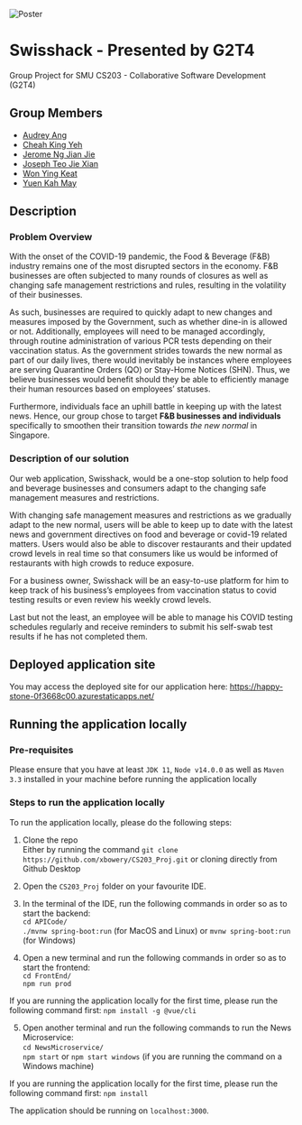 ![Poster](https://user-images.githubusercontent.com/69230356/141650414-5cf1979d-ec6e-4a8a-ac87-74636b8287a8.png)

# Swisshack - Presented by G2T4

Group Project for SMU CS203 - Collaborative Software Development (G2T4)

## Group Members

- [Audrey Ang](https://github.com/audreyangg)
- [Cheah King Yeh](https://github.com/xbowery)
- [Jerome Ng Jian Jie](https://github.com/RandomBoiBoi)
- [Joseph Teo Jie Xian](https://github.com/josephishwite)
- [Won Ying Keat](https://github.com/wonyk)
- [Yuen Kah May](https://github.com/yuenkm40)

## Description

### Problem Overview

With the onset of the COVID-19 pandemic, the Food & Beverage (F&B) industry remains one of the most disrupted sectors in the economy. F&B businesses are often subjected to many rounds of closures as well as changing safe management restrictions and rules, resulting in the volatility of their businesses.
 
As such, businesses are required to quickly adapt to new changes and measures imposed by the Government, such as whether dine-in is allowed or not. Additionally, employees will need to be managed accordingly, through routine administration of various PCR tests depending on their vaccination status. As the government strides towards the new normal as part of our daily lives, there would inevitably be instances where employees are serving Quarantine Orders (QO) or Stay-Home Notices (SHN). Thus, we believe businesses would benefit should they be able to efficiently manage their human resources based on employees’ statuses. 

Furthermore, individuals face an uphill battle in keeping up with the latest news. Hence, our group chose to target **F&B businesses and individuals** specifically to smoothen their transition towards _the new normal_ in Singapore.

### Description of our solution

Our web application, Swisshack, would be a one-stop solution to help food and beverage businesses and consumers adapt to the changing safe management measures and restrictions. 

With changing safe management measures and restrictions as we gradually adapt to the new normal, users will be able to keep up to date with the latest news and government directives on food and beverage or covid-19 related matters. Users would also be able to discover restaurants and their updated crowd levels in real time so that consumers like us would be informed of restaurants with high crowds to reduce exposure.

For a business owner, Swisshack will be an easy-to-use platform for him to keep track of his business’s employees from vaccination status to covid testing results or even review his weekly crowd levels.

Last but not the least, an employee will be able to manage his COVID testing schedules regularly and receive reminders to submit his self-swab test results if he has not completed them. 

## Deployed application site

You may access the deployed site for our application here:
https://happy-stone-0f3668c00.azurestaticapps.net/

## Running the application locally

### Pre-requisites

Please ensure that you have at least `JDK 11`, `Node v14.0.0` as well as `Maven 3.3` installed in your machine before running the application locally

### Steps to run the application locally

To run the application locally, please do the following steps:

1. Clone the repo<br>
Either by running the command `git clone https://github.com/xbowery/CS203_Proj.git` or cloning directly from Github Desktop

2. Open the `CS203_Proj` folder on your favourite IDE.

3. In the terminal of the IDE, run the following commands in order so as to start the backend:<br>
`cd APICode/`<br>
`./mvnw spring-boot:run` (for MacOS and Linux) or `mvnw spring-boot:run` (for Windows)
4. Open a new terminal and run the following commands in order so as to start the frontend:<br>
`cd FrontEnd/`<br>
`npm run prod`<br>

If you are running the application locally for the first time, please run the following command first:
`npm install -g @vue/cli`

5. Open another terminal and run the following commands to run the News Microservice:<br>
`cd NewsMicroservice/`<br>
`npm start` or `npm start windows` (if you are running the command on a Windows machine)

If you are running the application locally for the first time, please run the following command first:
`npm install`
 
The application should be running on `localhost:3000`.
